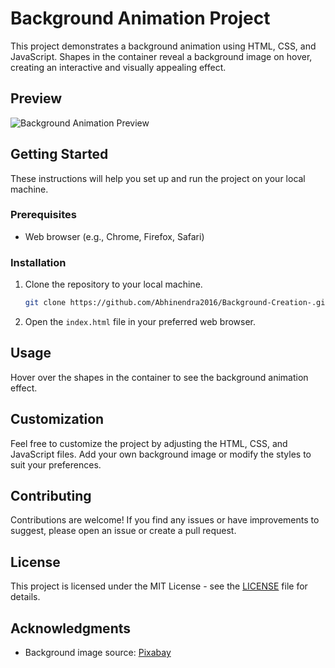 # Background Animation Project

This project demonstrates a background animation using HTML, CSS, and JavaScript. Shapes in the container reveal a background image on hover, creating an interactive and visually appealing effect.

## Preview

![Background Animation Preview](demo.gif)

## Getting Started

These instructions will help you set up and run the project on your local machine.

### Prerequisites

- Web browser (e.g., Chrome, Firefox, Safari)

### Installation

1. Clone the repository to your local machine.

    ```bash
    git clone https://github.com/Abhinendra2016/Background-Creation-.git
    ```

2. Open the `index.html` file in your preferred web browser.

## Usage

Hover over the shapes in the container to see the background animation effect.

## Customization

Feel free to customize the project by adjusting the HTML, CSS, and JavaScript files. Add your own background image or modify the styles to suit your preferences.

## Contributing

Contributions are welcome! If you find any issues or have improvements to suggest, please open an issue or create a pull request.

## License

This project is licensed under the MIT License - see the [LICENSE](LICENSE) file for details.

## Acknowledgments

- Background image source: [Pixabay](https://pixabay.com/)

